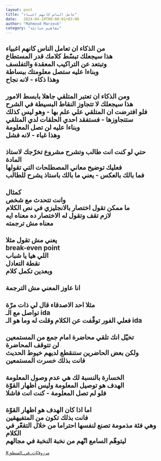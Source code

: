 ```yaml
---
layout: post
title: "عامل الناس كانهم اغبياء"
date:   2024-04-10T00:00:01+03:00
author: "Mahmoud Marzouk"
category: "مفاهيم حياتيّة"
---
```



من الذكاء ان تعامل الناس كانهم اغبياء  
هذا سيجعلك تبسّط كلامك قدر المستطاع  
وتبتعد عن التراكيب المعقدة والتفلسف  
وبناءا عليه ستصل معلومتك ببساطة  
وهذا ذكاء - لانه نجاح  
-  
ومن الذكاء ان تعتبر المتلقي جاهلا بابسط الامور  
هذا سيجعلك لا تتجاوز النقاط البسيطة في الشرح  
فلو افترضت ان المتلقي علي علم بها - وهو ليس
كذلك  
ستتجاوزها - فستفقد احدي الحلقات لدي المتلقي  
وبناءا عليه لن تصل المعلومة  
وهذا غباء - لانه فشل  
-  
حتي لو كنت انت طالب وتشرح مشروع تخرّجك لاستاذ
المادة  
فعليك توضيح معاني المصطلحات التي تقولها  
فما بالك بالعكس - يعني ما بالك باستاذ يشرح
للطالب  
-  
كمثال  
وانت تتحدث مع شخص  
ما ممكن تقول اختصار بالانجليزي في نص الكلام  
لازم تقف وتقول له الاختصار ده معناه ايه  
معناه مش ترجمته  
-  
يعني مش تقول مثلا  
break-even point  
اللي هيا يا شباب  
نقطة التعادل  
وبعدين تكمل كلام  
-  
انا عاوز المعني مش الترجمة  
-  
مثلا احد الاصدقاء قال لي ذات مرّة  
تواصل مع الـ ida  
فعلي الفور توقّفت عن الكلام وقلت له وما هو الـ
ida  
-  
تخيّل انك تلقي محاضرة امام جمع من المستمعين  
لن تتوقف المحاضرة  
ولكن بعض الحاضرين ستنقطع لديهم خيوط الحديث  
فانت بذلك خسرت المستمعين  
-  
الخسارة بالنسبة لك هي عدم وصول المعلومة  
الهدف هو توصيل المعلومة وليس اظهار القوّة  
فلو لم تصل المعلومة - كنت انت فاشلا  
-  
اما اذا كان الهدف هو اظهار القوّة  
فانت بذلك تكون من المتفيهقين  
وهي فئة مذمومة تصنع لنفسها احتراما من خلال التقعّر في
الكلام  
ليتوهّم السامع انّهم من نخبة النخبة في مجالهم  
-  
[<u>\#مرزوقيّات\_في\_المنطق</u>](https://www.facebook.com/hashtag/مرزوقيّات_في_المنطق?source=feed_text)
